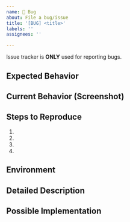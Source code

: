 ```yaml
---
name: 🐞 Bug
about: File a bug/issue
title: '[BUG] <title>'
labels: ''
assignees: ''

---
```


Issue tracker is **ONLY** used for reporting bugs.

<!--- Provide a general summary of the issue in the Title above -->

## Expected Behavior
<!--- Tell us what should happen -->

## Current Behavior (Screenshot)
<!--- Tell us what happens instead of the expected behavior -->

## Steps to Reproduce
<!--- Provide a link to a live example, or an unambiguous set of steps to -->
<!--- reproduce this bug. Include code to reproduce, if relevant -->
1.
2.
3.
4.

## Environment
<!--- OS: [Windows / MacOS / Linux] -->
<!--- Python version [e.g. 3.8] -->
<!--- transformers version [e.g. 4.23.1] -->
<!--- PyTorch Version [e.g. 1.12] -->
<!--- CUDA Support [The output of running `python -c "import torch; print(torch.cuda.is_available())"`] -->

<!--- Provide a general summary of the issue in the Title above -->

## Detailed Description
<!--- Provide a detailed description of the change or addition you are proposing -->

## Possible Implementation
<!--- Not obligatory, but suggest an idea for implementing addition or change -->
